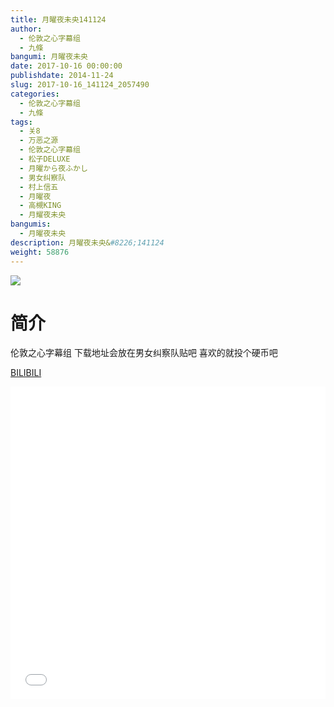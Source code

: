 ```yaml
---
title: 月曜夜未央141124
author: 
  - 伦敦之心字幕组
  - 九條
bangumi: 月曜夜未央
date: 2017-10-16 00:00:00
publishdate: 2014-11-24
slug: 2017-10-16_141124_2057490
categories: 
  - 伦敦之心字幕组
  - 九條
tags: 
  - 关8
  - 万恶之源
  - 伦敦之心字幕组
  - 松子DELUXE
  - 月曜から夜ふかし
  - 男女纠察队
  - 村上信五
  - 月曜夜
  - 高槻KING
  - 月耀夜未央
bangumis: 
  - 月曜夜未央
description: 月曜夜未央&#8226;141124
weight: 58876
---
```


![](https://i.imgur.com/AahZSja.jpg)

# 简介  
伦敦之心字幕组 下载地址会放在男女纠察队贴吧 喜欢的就投个硬币吧

  [BILIBILI](https://www.bilibili.com/video/av2057490/)


  <iframe src="//www.bilibili.com/html/html5player.html?cid=3185910&aid=2057490" width="100%" height="500" frameborder="0" allowfullscreen="allowfullscreen"></iframe>
